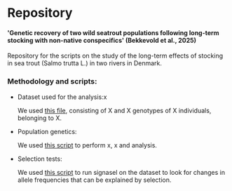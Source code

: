 # Repository
#### 'Genetic recovery of two wild seatrout populations following long-term stocking with non-native conspecifics' (Bekkevold et al., 2025)

Repository for the scripts on the study of the long-term effects of stocking in sea trout (Salmo trutta L.) in two rivers in Denmark.

### Methodology and scripts:
- Dataset used for the analysis:x

  We used [this file](), consisting of X and X genotypes of X individuals, belonging to X.

- Population genetics:

  We used [this script]() to perform x, x and analysis.

- Selection tests:

  We used [this script](https://github.com/BelenJM/SeaTrout_Genetic_Recovery/blob/main/outlier_temporal_script.R) to run signasel on the dataset to look for changes in allele frequencies that can be explained by selection.

